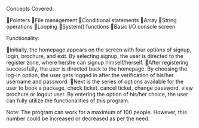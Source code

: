 Concepts Covered:

Pointers
File management
Conditional statements
Array
String operations
Looping
System() functions
Basic I/O console screen

Functionality:

Initially, the homepage appears on the screen with four options of signup, login, brochure, and exit. By selecting signup, the user is directed to the register zone, where he/she can signup himself/herself.
After registering successfully, the user is directed back to the homepage. By choosing the log-in option, the user gets logged in after the verification of his/her username and password.
Next is the series of options available for the user to book a package, check ticket, cancel ticket, change password, view brochure or logout user. By entering the option of his/her choice, the user can fully utilize the functionalities of this program.

Note: The program can work for a maximum of 100 people. However, this number could be increased or decreased as per the need.
